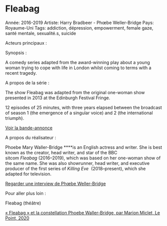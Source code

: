 # Fleabag

Année: 2016-2019
Artiste: Harry Bradbeer - Phœbe Weller-Bridge
Pays: Royaume-Uni
Tags: addiction, dépression, empowerment, female gaze, santé mentale, sexualité.s, suicide

Acteurs principaux :

Synopsis :

A comedy series adapted from the award-winning play about a young woman trying to cope with life in London whilst coming to terms with a recent tragedy.

A propos de la série :

The show Fleabag was adapted from the original one-woman show presented in 2013 at the Edinburgh Festival Fringe.

12 episodes of 25 minutes, with three years elapsed between the broadcast of season 1 (the emergence of a singular voice) and 2 (the international triumph).

[Voir la bande-annonce](https://youtu.be/Nd3Qlo0qspU)

A propos du réalisateur :

Phoebe Mary Waller-Bridge ****is an English actress and writer. She is best known as the creator, head writer, and star of the BBC sitcom *Fleabag* (2016–2019), which was based on her one-woman show of the same name. She was also showrunner, head writer, and executive producer of the first series of *Killing Eve*  (2018–present), which she adapted for television.

[Regarder une interview de Phœbe Weller-Bridge](https://youtu.be/D3mmqLVi_QQ)

Pour aller plus loin :

Fleabag (théâtre)

[« Fleabag » et la constellation Phoebe Waller-Bridge, par Marion Miclet, Le Point, 2020](https://www.lepoint.fr/pop-culture/fleabag-et-la-constellation-phoebe-waller-bridge-27-04-2020-2373020_2920.php)